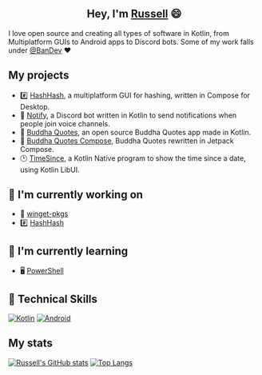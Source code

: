 <h2 align="center">
Hey, I'm <a href="https://russell.bandev.uk" target="_blank" rel="noreferrer">Russell</a> 😄
</h2>

I love open source and creating all types of software in Kotlin, from Multiplatform GUIs to Android apps to Discord bots. Some of my work falls under [@BanDev](https://github.com/BanDev) ❤️

## My projects
- #️⃣ [HashHash](https://github.com/russellbanks/HashHash), a multiplatform GUI for hashing, written in Compose for Desktop.
- 🔔 [Notify](https://github.com/BanDev/Notify), a Discord bot written in Kotlin to send notifications when people join voice channels.
- 📱 [Buddha Quotes](https://github.com/bandev/buddha-quotes), an open source Buddha Quotes app made in Kotlin.
- 📱 [Buddha Quotes Compose](https://github.com/BanDev/Buddha-Quotes-Compose), Buddha Quotes rewritten in Jetpack Compose.
- 🕑 [TimeSince](https://github.com/russellbanks/TimeSince), a Kotlin Native program to show the time since a date, using Kotlin LibUI.

## 🔭 I'm currently working on

- 🤖 [winget-pkgs](https://github.com/microsoft/winget-pkgs)
- #️⃣ [HashHash](https://github.com/russellbanks/HashHash)

## 🌱 I'm currently learning

- 🖥️ [PowerShell](https://github.com/powershell/powershell)

## 💼 Technical Skills

[![Kotlin](https://img.shields.io/badge/kotlin-%230095D5.svg?style=for-the-badge&logo=kotlin&logoColor=white)](https://kotlinlang.org/)
[![Android](https://img.shields.io/badge/Android-3DDC84?style=for-the-badge&logo=android&logoColor=white)](https://www.android.com/)

## My stats
[![Russell's GitHub stats](https://github-readme-stats-one-bice.vercel.app/api?username=russellbanks&show_icons=true&include_all_commits=true&count_private=true&role=OWNER,ORGANIZATION_MEMBER,COLLABORATOR&bg_color=24273a&text_color=cad3f5&icon_color=c6a0f6&title_color=8bd5ca)](https://github.com/anuraghazra/github-readme-stats)
[![Top Langs](https://github-readme-stats.vercel.app/api/top-langs/?username=russellbanks&layout=compact&langs_count=10&bg_color=24273a&text_color=cad3f5&icon_color=c6a0f6&title_color=8bd5ca)](https://github.com/anuraghazra/github-readme-stats)
